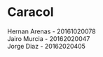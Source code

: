# Caracol
Hernan Arenas - 20161020078 <br>
Jairo Murcia - 20162020047 <br>
Jorge Diaz - 20162020405 <br>

